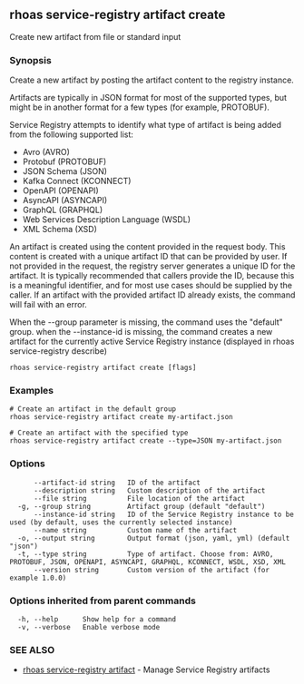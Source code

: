 ## rhoas service-registry artifact create

Create new artifact from file or standard input

### Synopsis

Create a new artifact by posting the artifact content to the registry instance.

Artifacts are typically in JSON format for most of the supported types, but might be in another format for a few types (for example, PROTOBUF).

Service Registry attempts to identify what type of artifact is being added from the following supported list:

* Avro (AVRO)
* Protobuf (PROTOBUF)
* JSON Schema (JSON)
* Kafka Connect (KCONNECT)
* OpenAPI (OPENAPI)
* AsyncAPI (ASYNCAPI)
* GraphQL (GRAPHQL)
* Web Services Description Language (WSDL)
* XML Schema (XSD)

An artifact is created using the content provided in the request body.
This content is created with a unique artifact ID that can be provided by user.
If not provided in the request, the registry server generates a unique ID for the artifact.
It is typically recommended that callers provide the ID, because this is a meaningful identifier, and for most use cases should be supplied by the caller.
If an artifact with the provided artifact ID already exists, the command will fail with an error.

When the --group parameter is missing, the command uses the "default" group.
when the --instance-id is missing, the command creates a new artifact for the currently active Service Registry instance (displayed in rhoas service-registry describe)


```
rhoas service-registry artifact create [flags]
```

### Examples

```
# Create an artifact in the default group
rhoas service-registry artifact create my-artifact.json

# Create an artifact with the specified type
rhoas service-registry artifact create --type=JSON my-artifact.json

```

### Options

```
      --artifact-id string   ID of the artifact
      --description string   Custom description of the artifact
      --file string          File location of the artifact
  -g, --group string         Artifact group (default "default")
      --instance-id string   ID of the Service Registry instance to be used (by default, uses the currently selected instance)
      --name string          Custom name of the artifact
  -o, --output string        Output format (json, yaml, yml) (default "json")
  -t, --type string          Type of artifact. Choose from: AVRO, PROTOBUF, JSON, OPENAPI, ASYNCAPI, GRAPHQL, KCONNECT, WSDL, XSD, XML
      --version string       Custom version of the artifact (for example 1.0.0)
```

### Options inherited from parent commands

```
  -h, --help      Show help for a command
  -v, --verbose   Enable verbose mode
```

### SEE ALSO

* [rhoas service-registry artifact](rhoas_service-registry_artifact.md)	 - Manage Service Registry artifacts

